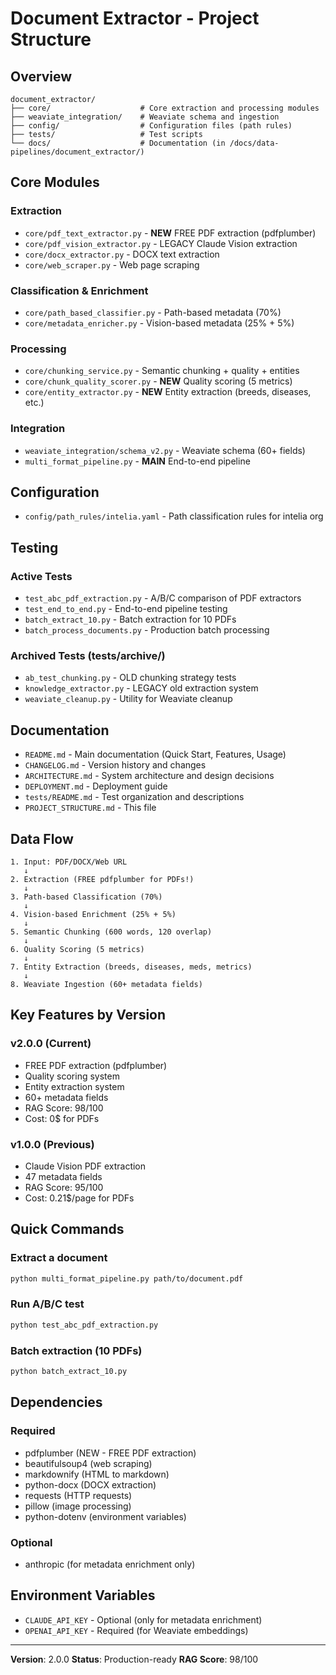 # Document Extractor - Project Structure

## Overview
```
document_extractor/
├── core/                    # Core extraction and processing modules
├── weaviate_integration/    # Weaviate schema and ingestion
├── config/                  # Configuration files (path rules)
├── tests/                   # Test scripts
└── docs/                    # Documentation (in /docs/data-pipelines/document_extractor/)
```

## Core Modules

### Extraction
- `core/pdf_text_extractor.py` - **NEW** FREE PDF extraction (pdfplumber)
- `core/pdf_vision_extractor.py` - LEGACY Claude Vision extraction
- `core/docx_extractor.py` - DOCX text extraction
- `core/web_scraper.py` - Web page scraping

### Classification & Enrichment
- `core/path_based_classifier.py` - Path-based metadata (70%)
- `core/metadata_enricher.py` - Vision-based metadata (25% + 5%)

### Processing
- `core/chunking_service.py` - Semantic chunking + quality + entities
- `core/chunk_quality_scorer.py` - **NEW** Quality scoring (5 metrics)
- `core/entity_extractor.py` - **NEW** Entity extraction (breeds, diseases, etc.)

### Integration
- `weaviate_integration/schema_v2.py` - Weaviate schema (60+ fields)
- `multi_format_pipeline.py` - **MAIN** End-to-end pipeline

## Configuration

- `config/path_rules/intelia.yaml` - Path classification rules for intelia org

## Testing

### Active Tests
- `test_abc_pdf_extraction.py` - A/B/C comparison of PDF extractors
- `test_end_to_end.py` - End-to-end pipeline testing
- `batch_extract_10.py` - Batch extraction for 10 PDFs
- `batch_process_documents.py` - Production batch processing

### Archived Tests (tests/archive/)
- `ab_test_chunking.py` - OLD chunking strategy tests
- `knowledge_extractor.py` - LEGACY old extraction system
- `weaviate_cleanup.py` - Utility for Weaviate cleanup

## Documentation

- `README.md` - Main documentation (Quick Start, Features, Usage)
- `CHANGELOG.md` - Version history and changes
- `ARCHITECTURE.md` - System architecture and design decisions
- `DEPLOYMENT.md` - Deployment guide
- `tests/README.md` - Test organization and descriptions
- `PROJECT_STRUCTURE.md` - This file

## Data Flow

```
1. Input: PDF/DOCX/Web URL
   ↓
2. Extraction (FREE pdfplumber for PDFs!)
   ↓
3. Path-based Classification (70%)
   ↓
4. Vision-based Enrichment (25% + 5%)
   ↓
5. Semantic Chunking (600 words, 120 overlap)
   ↓
6. Quality Scoring (5 metrics)
   ↓
7. Entity Extraction (breeds, diseases, meds, metrics)
   ↓
8. Weaviate Ingestion (60+ metadata fields)
```

## Key Features by Version

### v2.0.0 (Current)
- FREE PDF extraction (pdfplumber)
- Quality scoring system
- Entity extraction system
- 60+ metadata fields
- RAG Score: 98/100
- Cost: 0$ for PDFs

### v1.0.0 (Previous)
- Claude Vision PDF extraction
- 47 metadata fields
- RAG Score: 95/100
- Cost: 0.21$/page for PDFs

## Quick Commands

### Extract a document
```bash
python multi_format_pipeline.py path/to/document.pdf
```

### Run A/B/C test
```bash
python test_abc_pdf_extraction.py
```

### Batch extraction (10 PDFs)
```bash
python batch_extract_10.py
```

## Dependencies

### Required
- pdfplumber (NEW - FREE PDF extraction)
- beautifulsoup4 (web scraping)
- markdownify (HTML to markdown)
- python-docx (DOCX extraction)
- requests (HTTP requests)
- pillow (image processing)
- python-dotenv (environment variables)

### Optional
- anthropic (for metadata enrichment only)

## Environment Variables

- `CLAUDE_API_KEY` - Optional (only for metadata enrichment)
- `OPENAI_API_KEY` - Required (for Weaviate embeddings)

---

**Version**: 2.0.0
**Status**: Production-ready
**RAG Score**: 98/100
